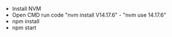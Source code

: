 - Install NVM
- Open CMD run code "nvm install V14.17.6" - "nvm use 14.17.6"
- npm install
- npm start
